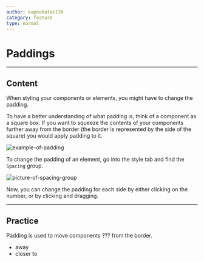 ```yaml
---
author: kapnobatai136
category: feature
type: normal
---
```


# Paddings


---

## Content

When styling your components or elements, you might have to change the padding. 

To have a better understanding of what padding is, think of a component as a square box. If you want to squeeze the contents of your components further away from the border (the border is represented by the side of the square) you would apply padding to it.

![example-of-padding](https://img.enkipro.com/1de7be92713a705adc141f1b1312da4b.png)

To change the padding of an element, go into the style tab and find the `Spacing` group.

![picture-of-spacing-group](https://img.enkipro.com/3f04159d0b8f2e3995044e6a09d792d9.png)

Now, you can change the padding for each side by either clicking on the number, or by clicking and dragging.


---

## Practice

Padding is used to move components ??? from the border.

* away
* closer to
 
